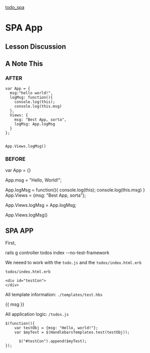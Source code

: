 

[todo_spa](http://wdi-sf-jan-2014.github.io/todo_spa/)

# SPA App
## Lesson Discussion



## A Note This

### AFTER
    var App = {
      msg:"hello world!", 
      logMsg: function(){
        console.log(this);
        console.log(this.msg)
      }, 
      Views: {
        msg: "Best App, sorta", 
        logMsg: App.logMsg
      }
    };


    App.Views.logMsg()

### BEFORE

  var App = {}

  App.msg = "Hello, World!";

  App.logMsg = function(){
     console.log(this);
     console.log(this.msg) 
  }
  App.Views = {msg: "Best App, sorta"};

  App.Views.logMsg = App.logMsg;

  App.Views.logMsg()


## SPA APP

First,

  rails g controller todos index --no-test-framework
 

We neeed to work with the `todo.js` and the `todos/index.html.erb`


`todos/index.html.erb`
    
    <div id="testCon">
    </div>
    

All template information:
`./templates/test.hbs`
    <div>
     {{ msg }}
    </div>

All application logic:
`/todos.js`

    $(function(){
        var testObj = {msg: "Hello, world!"};
        var $myTest = $(HandlebarsTemplates.test(testObj));
        
          $("#testCon").append($myTest);
    });
    












